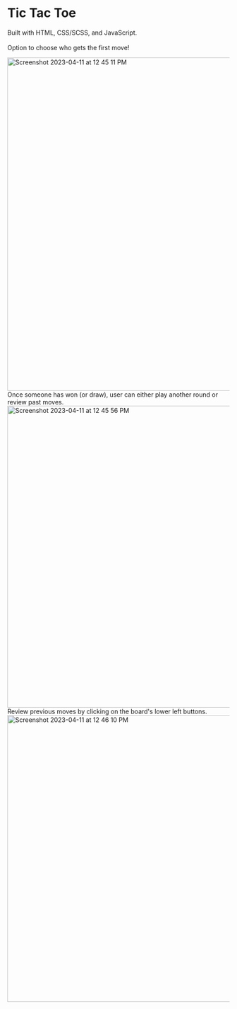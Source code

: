# Tic Tac Toe #
Built with HTML, CSS/SCSS, and JavaScript.
</br>
</br>
Option to choose who gets the first move!

<img width="754" alt="Screenshot 2023-04-11 at 12 45 11 PM" src="https://user-images.githubusercontent.com/95112932/231058825-93d06e65-2269-4f01-8310-b674588bc096.png">
</br>
Once someone has won (or draw), user can either play another round or review past moves.

<img width="683" alt="Screenshot 2023-04-11 at 12 45 56 PM" src="https://user-images.githubusercontent.com/95112932/231058767-a17e4714-291c-4096-8d45-97e09aeb3d31.png">
</br>
Review previous moves by clicking on the board's lower left buttons.

<img width="649" alt="Screenshot 2023-04-11 at 12 46 10 PM" src="https://user-images.githubusercontent.com/95112932/231058775-78c2ea83-3273-4656-bdf0-f0c5b0341a59.png">
